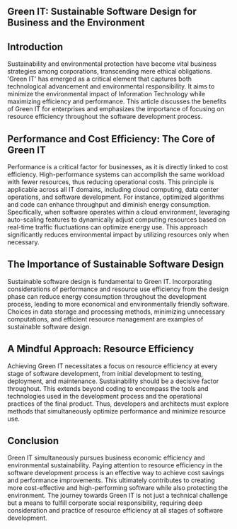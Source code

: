 ## Green IT: Sustainable Software Design for Business and the Environment
## Introduction
Sustainability and environmental protection have become vital business strategies among corporations, transcending mere ethical obligations. 'Green IT' has emerged as a critical element that captures both technological advancement and environmental responsibility. It aims to minimize the environmental impact of Information Technology while maximizing efficiency and performance. This article discusses the benefits of Green IT for enterprises and emphasizes the importance of focusing on resource efficiency throughout the software development process.

## Performance and Cost Efficiency: The Core of Green IT
Performance is a critical factor for businesses, as it is directly linked to cost efficiency. High-performance systems can accomplish the same workload with fewer resources, thus reducing operational costs. This principle is applicable across all IT domains, including cloud computing, data center operations, and software development. For instance, optimized algorithms and code can enhance throughput and diminish energy consumption. Specifically, when software operates within a cloud environment, leveraging auto-scaling features to dynamically adjust computing resources based on real-time traffic fluctuations can optimize energy use. This approach significantly reduces environmental impact by utilizing resources only when necessary.

## The Importance of Sustainable Software Design
Sustainable software design is fundamental to Green IT. Incorporating considerations of performance and resource use efficiency from the design phase can reduce energy consumption throughout the development process, leading to more economical and environmentally friendly software. Choices in data storage and processing methods, minimizing unnecessary computations, and efficient resource management are examples of sustainable software design.

## A Mindful Approach: Resource Efficiency
Achieving Green IT necessitates a focus on resource efficiency at every stage of software development, from initial development to testing, deployment, and maintenance. Sustainability should be a decisive factor throughout. This extends beyond coding to encompass the tools and technologies used in the development process and the operational practices of the final product. Thus, developers and architects must explore methods that simultaneously optimize performance and minimize resource use.

## Conclusion
Green IT simultaneously pursues business economic efficiency and environmental sustainability. Paying attention to resource efficiency in the software development process is an effective way to achieve cost savings and performance improvements. This ultimately contributes to creating more cost-effective and high-performing software while also protecting the environment. The journey towards Green IT is not just a technical challenge but a means to fulfill corporate social responsibility, requiring deep consideration and practice of resource efficiency at all stages of software development.
